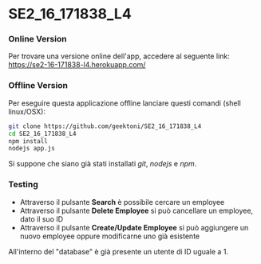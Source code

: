# SE2_16_171838_L4

### Online Version
Per trovare una versione online dell'app, accedere al seguente link:
https://se2-16-171838-l4.herokuapp.com/

### Offline Version
Per eseguire questa applicazione offline lanciare questi comandi (shell linux/OSX):
```bash
git clone https://github.com/geektoni/SE2_16_171838_L4
cd SE2_16_171838_L4
npm install
nodejs app.js
```
Si suppone che siano già stati installati *git*, *nodejs* e *npm*.


### Testing
* Attraverso il pulsante **Search** è possibile cercare un employee
* Attraverso il pulsante **Delete Employee** si può cancellare un employee, dato il suo ID
* Attraverso il pulsante **Create/Update Employee** si può aggiungere un nuovo employee oppure modificarne uno già esistente

All'interno del "database" è già presente un utente di ID uguale a 1. 

